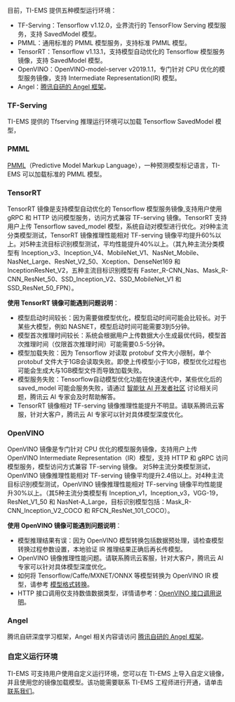 目前，TI-EMS 提供五种模型运行环境：
- TF-Serving：Tensorflow v1.12.0，业界流行的 TensorFlow Serving 模型服务，支持 SavedModel 模型。
- PMML：通用标准的 PMML 模型服务，支持标准 PMML 模型。
- TensorRT：Tensorflow v1.13.1，支持模型自动优化的 Tensorflow 模型服务镜像，支持 SavedModel 模型。
- OpenVINO：OpenVINO-model-server v2019.1.1，专门针对 CPU 优化的模型服务镜像，支持 Intermediate Representation(IR) 模型。
- Angel：[腾讯自研的 Angel 框架](https://github.com/Angel-ML/angel)。

### TF-Serving
TI-EMS 提供的 Tfserving 推理运行环境可以加载 Tensorflow SavedModel 模型，
### PMML  
[PMML](https://www.ibm.com/developerworks/cn/opensource/ind-PMML1/)（Predictive Model Markup Language），一种预测模型标记语言，TI-EMS 可以加载标准的 PMML 模型。
### TensorRT
TensorRT 镜像是支持模型自动优化的 Tensorflow 模型服务镜像,支持用户使用 gRPC 和 HTTP 访问模型服务，访问方式兼容 TF-serving 镜像。TensorRT 支持用户上传 Tensorflow saved_model 模型，系统自动对模型进行优化。对9种主流分类模型测试，TensorRT 镜像推理性能相对 TF-serving 镜像平均提升60%以上。对5种主流目标识别模型测试，平均性能提升40%以上。（其九种主流分类模型有 Inception_v3、Inception_V4、MobileNet_V1、NasNet_Mobile、 NasNet_Large、ResNet_V2_50、Xception、DenseNet169 和 InceptionResNet_V2，五种主流目标识别模型有 Faster_R-CNN_Nas、Mask_R-CNN_ResNet_50、SSD_Inception_V2、SSD_MobileNet_V1 和 SSD_ResNet_50_FPN）。

**使用 TensorRT 镜像可能遇到问题说明**：
- 模型启动时间较长：因为需要做模型优化，模型启动时间可能会比较长。对于某些大模型，例如 NASNET，模型启动时间可能需要3到5分钟。
- 模型首次推理时间较长：系统会根据用户上传数据大小生成最优代码，模型首次推理时间（仅限首次推理时间）可能需要0.5-5分钟。
- 模型加载失败：因为 Tensorflow 对读取 protobuf 文件大小限制，单个 protobuf 文件大于1GB会读取失败。即使上传模型小于1GB，模型优化过程也可能会生成大与1GB模型文件而导致加载失败。
- 模型服务失败：Tensorflow自动模型优化功能在快速迭代中，某些优化后的 saved_model 可能会服务失败，请通过 [智能钛 AI 开发者社区](https://cloud.tencent.com/developer/timl/ask) 讨论相关问题，腾讯云 AI 专家会及时帮助解答。 
- TensorRT 镜像相对 TF-serving 镜像推理性能提升不明显。请联系腾讯云客服，针对大客户，腾讯云 AI 专家可以针对具体模型深度优化。

### OpenVINO
OpenVINO 镜像是专门针对 CPU 优化的模型服务镜像，支持用户上传 OpenVINO Intermediate Representation（IR）模型，支持 HTTP 和 gRPC 访问模型服务，模型访问方式兼容 TF-serving 镜像。 对5种主流分类模型测试，OpenVINO 镜像推理性能相对 TF-serving 镜像平均提升2.4倍以上。对4种主流目标识别模型测试，OpenVINO 镜像推理性能相对 TF-serving 镜像平均性能提升30%以上。（其5种主流分类模型有 Inception_v1，Inception_v3，VGG-19，ResNet_V1_50 和 NasNet-A_Large，目标识别模型包括：Mask_R-CNN_Inception_V2_COCO 和 RFCN_ResNet_101_COCO）。

**使用 OpenVINO 镜像可能遇到问题说明**：
- 模型推理结果有误：因为 OpenVINO 模型转换包括数据预处理，请检查模型转换过程参数设置，本地验证 IR 推理结果正确后再长传模型。
- OpenVINO 镜像推理性能问题。请联系腾讯云客服，针对大客户，腾讯云 AI 专家可以针对具体模型深度优化。
- 如何将 Tensorflow/Caffe/MXNET/ONNX 等模型转换为 OpenVINO IR 模型，请参考 [模型格式转换](https://docs.openvinotoolkit.org/latest/_docs_MO_DG_Deep_Learning_Model_Optimizer_DevGuide.html)。
- HTTP 接口调用仅支持数值数据类型，详情请参考：[OpenVINO 接口调用说明](https://github.com/IntelAI/OpenVINO-model-server)。

### Angel
腾讯自研深度学习框架，Angel 相关内容请访问 [腾讯自研的 Angel 框架](https://github.com/Angel-ML/angel)。

### 自定义运行环境
TI-EMS 可支持用户使用自定义运行环境，您可以在 TI-EMS 上导入自定义镜像，并且使用您的镜像加载模型。该功能需要联系 TI-EMS 工程师进行开通，请单击 [联系我们](https://cloud.tencent.com/about/connect)。
